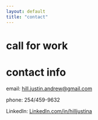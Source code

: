 ```yaml
---
layout: default
title: "contact"
---
```


# call for work

<!--
insert blurb about seeking collabs

research/dialectic

editing & proofreading

poetry, creative direction, and critical aesthetics

 -->

# contact info

email: hill.justin.andrew@gmail.com

phone: 254/459-9632

LinkedIn: [LinkedIn.com/in/hilljustina](https://www.linkedin.com/in/hilljustina)
